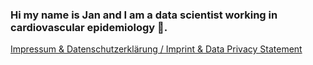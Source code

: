 ### Hi my name is Jan and I am a data scientist working in cardiovascular epidemiology 👋.


[Impressum & Datenschutzerklärung / Imprint & Data Privacy Statement](https://GitHub.com/janbrederecke/Impressum-Imprint-Datenschutz-Privacy-Statement)
